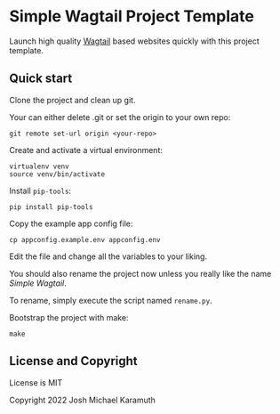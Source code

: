 # Simple Wagtail Project Template

Launch high quality [Wagtail](https://wagtail.io) based websites
quickly with this project template.

## Quick start

Clone the project and clean up git.

Your can either delete .git or set the origin to your own repo:

```shell
git remote set-url origin <your-repo>
```

Create and activate a virtual environment:

```shell
virtualenv venv
source venv/bin/activate
```

Install `pip-tools`:

```shell
pip install pip-tools
```

Copy the example app config file:

```shell
cp appconfig.example.env appconfig.env
```

Edit the file and change all the variables to your liking.

You should also rename the project now unless you really
like the name *Simple Wagtail*.

To rename, simply execute the script named `rename.py`.

Bootstrap the project with make:

```shell
make
```

## License and Copyright

License is MIT

Copyright 2022 Josh Michael Karamuth
